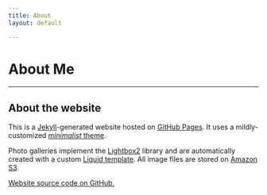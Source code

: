 ```yaml
---
title: About
layout: default

---
```


# About Me

---

## About the website 

This is a [Jekyll](http://www.jekyllrb.com/)-generated website hosted on [GitHub Pages](http://pages.github.com/). It uses a mildly-customized [*minimalist* theme](http://github.com/orderedlist/minimal).

Photo galleries implement the [Lightbox2](http://lokeshdhakar.com/projects/lightbox2/) library and are automatically created with a custom [Liquid template](http://jekyllrb.com/docs/templates/). All image files are stored on [Amazon S3](http://aws.amazon.com/s3).

[Website source code on GitHub.](https://github.com/armanbilge/armanbilge.github.io)
